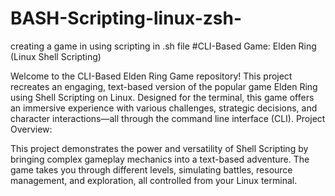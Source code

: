 # BASH-Scripting-linux-zsh-
creating a game in using scripting in .sh file
#CLI-Based Game: Elden Ring (Linux Shell Scripting)

Welcome to the CLI-Based Elden Ring Game repository! This project recreates an engaging, text-based version of the popular game Elden Ring using Shell Scripting on Linux. Designed for the terminal, this game offers an immersive experience with various challenges, strategic decisions, and character interactions—all through the command line interface (CLI).
Project Overview:

This project demonstrates the power and versatility of Shell Scripting by bringing complex gameplay mechanics into a text-based adventure. The game takes you through different levels, simulating battles, resource management, and exploration, all controlled from your Linux terminal.
